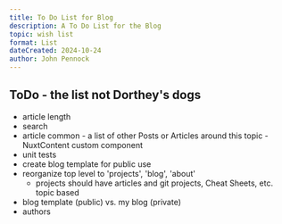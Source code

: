 ```yaml
---
title: To Do List for Blog
description: A To Do List for the Blog
topic: wish list
format: List
dateCreated: 2024-10-24
author: John Pennock
---
```


## ToDo - the list not Dorthey's dogs
- article length
- search
- article common - a list of other Posts or Articles around this topic - NuxtContent custom component
- unit tests
- create blog template for public use
- reorganize top level to 'projects', 'blog', 'about'
  - projects should have articles and git projects, Cheat Sheets, etc. topic based
- blog template (public) vs. my blog (private)
- authors